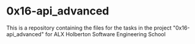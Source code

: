 # 0x16-api_advanced #

This is a repository containing the files for the tasks in the project "0x16-api_advanced" for ALX Holberton Software Engineering School
